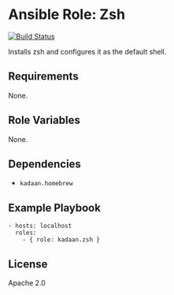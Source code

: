 # Ansible Role: Zsh

[![Build Status](https://travis-ci.org/kadaan/ansible-role-zsh.svg?branch=master)](https://travis-ci.org/kadaan/ansible-role-zsh)

Installs zsh and configures it as the default shell.

## Requirements

None.

## Role Variables

None.

## Dependencies

  - `kadaan.homebrew`

## Example Playbook

    - hosts: localhost
      roles:
        - { role: kadaan.zsh }

## License

Apache 2.0
